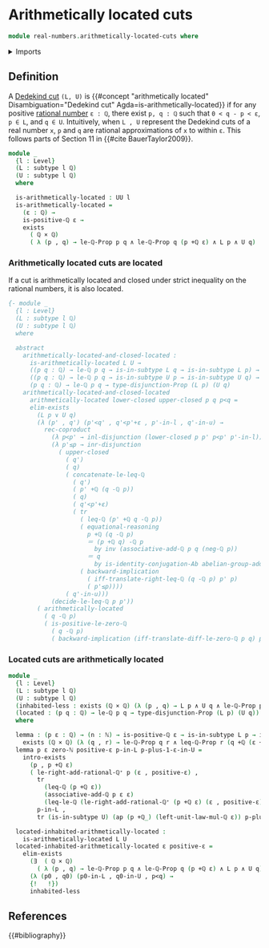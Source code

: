 # Arithmetically located cuts

```agda
module real-numbers.arithmetically-located-cuts where
```

<details><summary>Imports</summary>

```agda
open import elementary-number-theory.addition-rational-numbers
open import elementary-number-theory.additive-group-of-rational-numbers
open import elementary-number-theory.difference-rational-numbers
open import elementary-number-theory.inequality-rational-numbers
open import elementary-number-theory.integers
open import elementary-number-theory.multiplication-rational-numbers
open import elementary-number-theory.natural-numbers
open import elementary-number-theory.positive-rational-numbers
open import elementary-number-theory.rational-numbers
open import elementary-number-theory.strict-inequality-rational-numbers

open import foundation.action-on-identifications-functions
open import foundation.cartesian-product-types
open import foundation.conjunction
open import foundation.coproduct-types
open import foundation.dependent-pair-types
open import foundation.disjunction
open import foundation.existential-quantification
open import foundation.identity-types
open import foundation.logical-equivalences
open import foundation.propositions
open import foundation.raising-universe-levels
open import foundation.subtypes
open import foundation.transport-along-identifications
open import foundation.universe-levels

open import group-theory.abelian-groups
```

</details>

## Definition

A [Dedekind cut](real-numbers.dedekind-real-numbers.md) `(L, U)` is
{{#concept "arithmetically located" Disambiguation="Dedekind cut" Agda=is-arithmetically-located}}
if for any positive
[rational number](elementary-number-theory.rational-numbers.md) `ε : ℚ`, there
exist `p, q : ℚ` such that `0 < q - p < ε`, `p ∈ L`, and `q ∈ U`. Intuitively,
when `L , U` represent the Dedekind cuts of a real number `x`, `p` and `q` are
rational approximations of `x` to within `ε`. This follows parts of Section 11
in {{#cite BauerTaylor2009}}.

```agda
module _
  {l : Level}
  (L : subtype l ℚ)
  (U : subtype l ℚ)
  where

  is-arithmetically-located : UU l
  is-arithmetically-located =
    (ε : ℚ) →
    is-positive-ℚ ε →
    exists
      ( ℚ × ℚ)
      ( λ (p , q) → le-ℚ-Prop p q ∧ le-ℚ-Prop q (p +ℚ ε) ∧ L p ∧ U q)
```

### Arithmetically located cuts are located

If a cut is arithmetically located and closed under strict inequality on the
rational numbers, it is also located.

```agda
{- module _
  {l : Level}
  (L : subtype l ℚ)
  (U : subtype l ℚ)
  where

  abstract
    arithmetically-located-and-closed-located :
      is-arithmetically-located L U →
      ((p q : ℚ) → le-ℚ p q → is-in-subtype L q → is-in-subtype L p) →
      ((p q : ℚ) → le-ℚ p q → is-in-subtype U p → is-in-subtype U q) →
      (p q : ℚ) → le-ℚ p q → type-disjunction-Prop (L p) (U q)
    arithmetically-located-and-closed-located
      arithmetically-located lower-closed upper-closed p q p<q =
      elim-exists
        (L p ∨ U q)
        (λ (p' , q') (p'<q' , q'<p'+ε , p'-in-l , q'-in-u) →
          rec-coproduct
            (λ p<p' → inl-disjunction (lower-closed p p' p<p' p'-in-l))
            (λ p'≤p → inr-disjunction
              ( upper-closed
                ( q')
                ( q)
                ( concatenate-le-leq-ℚ
                  ( q')
                  ( p' +ℚ (q -ℚ p))
                  ( q)
                  ( q'<p'+ε)
                  ( tr
                    ( leq-ℚ (p' +ℚ q -ℚ p))
                    ( equational-reasoning
                      p +ℚ (q -ℚ p)
                      ＝ (p +ℚ q) -ℚ p
                        by inv (associative-add-ℚ p q (neg-ℚ p))
                      ＝ q
                        by is-identity-conjugation-Ab abelian-group-add-ℚ p q)
                    ( backward-implication
                      ( iff-translate-right-leq-ℚ (q -ℚ p) p' p)
                      ( p'≤p))))
                ( q'-in-u)))
            (decide-le-leq-ℚ p p'))
        ( arithmetically-located
          ( q -ℚ p)
          ( is-positive-le-zero-ℚ
            ( q -ℚ p)
            ( backward-implication (iff-translate-diff-le-zero-ℚ p q) p<q))) -}
```

### Located cuts are arithmetically located

```agda
module _
  {l : Level}
  (L : subtype l ℚ)
  (U : subtype l ℚ)
  (inhabited-less : exists (ℚ × ℚ) (λ (p , q) → L p ∧ U q ∧ le-ℚ-Prop p q))
  (located : (p q : ℚ) → le-ℚ p q → type-disjunction-Prop (L p) (U q))
  where

  lemma : (p ε : ℚ) → (n : ℕ) → is-positive-ℚ ε → is-in-subtype L p → is-in-subtype U (p +ℚ (rational-ℤ (int-ℕ (succ-ℕ n)) *ℚ ε)) →
    exists (ℚ × ℚ) (λ (q , r) → le-ℚ-Prop q r ∧ leq-ℚ-Prop r (q +ℚ (ε +ℚ ε)) ∧ L q ∧ U r)
  lemma p ε zero-ℕ positive-ε p-in-L p-plus-1-ε-in-U =
    intro-exists
      (p , p +ℚ ε)
      ( le-right-add-rational-ℚ⁺ p (ε , positive-ε) ,
        tr
          (leq-ℚ (p +ℚ ε))
          (associative-add-ℚ p ε ε)
          (leq-le-ℚ (le-right-add-rational-ℚ⁺ (p +ℚ ε) (ε , positive-ε))) ,
        p-in-L ,
        tr (is-in-subtype U) (ap (p +ℚ_) (left-unit-law-mul-ℚ ε)) p-plus-1-ε-in-U)

  located-inhabited-arithmetically-located :
    is-arithmetically-located L U
  located-inhabited-arithmetically-located ε positive-ε =
    elim-exists
      (∃  ( ℚ × ℚ)
        ( λ (p , q) → le-ℚ-Prop p q ∧ le-ℚ-Prop q (p +ℚ ε) ∧ L p ∧ U q))
      (λ (p0 , q0) (p0-in-L , q0-in-U , p<q) →
      {!   !})
      inhabited-less

```

## References

{{#bibliography}}

